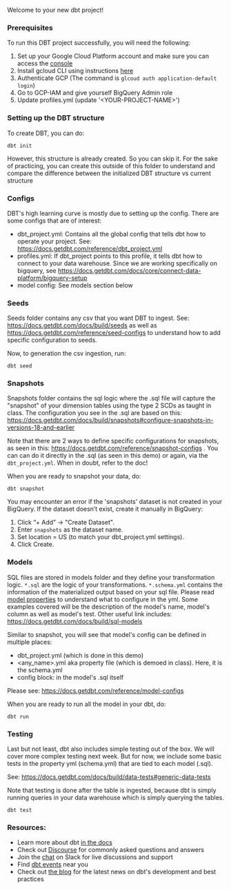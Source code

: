 Welcome to your new dbt project!

### Prerequisites 

To run this DBT project successfully, you will need the following:
1. Set up your Google Cloud Platform account and make sure you can access the [console](https://console.cloud.google.com/)
2. Install gcloud CLI using instructions [here](https://cloud.google.com/sdk/docs/install)
3. Authenticate GCP (The command is `glcoud auth application-default login`)
4. Go to GCP-IAM and give yourself BigQuery Admin role
5. Update profiles.yml (update '\<YOUR-PROJECT-NAME\>')


### Setting up the DBT structure

To create DBT, you can do:

```
dbt init
```

However, this structure is already created. So you can skip it. For the sake of practicing, you can create this outside of this folder to understand and compare the difference between the initialized DBT structure vs current structure

### Configs

DBT's high learning curve is mostly due to setting up the config. There are some configs that are of interest:

- dbt_project.yml: Contains all the global config that tells dbt how to operate your project. See: https://docs.getdbt.com/reference/dbt_project.yml 
- profiles.yml: If dbt_project points to this profile, it tells dbt how to connect to your data warehouse. Since we are working specifically on bigquery, see https://docs.getdbt.com/docs/core/connect-data-platform/bigquery-setup
- model config: See models section below


### Seeds 

Seeds folder contains any csv that you want DBT to ingest. See: https://docs.getdbt.com/docs/build/seeds as well as https://docs.getdbt.com/reference/seed-configs to understand how to add specific configuration to seeds. 

Now, to generation the csv ingestion, run:

```
dbt seed
```

### Snapshots

Snapshots folder contains the sql logic where the .sql file will capture the "snapshot" of your dimension tables using the type 2 SCDs as taught in class. The configuration you see in the .sql are based on this: https://docs.getdbt.com/docs/build/snapshots#configure-snapshots-in-versions-18-and-earlier 

Note that there are 2 ways to define specific configurations for snapshots, as seen in this: https://docs.getdbt.com/reference/snapshot-configs . You can can do it directly in the .sql (as seen in this demo) or again, via the `dbt_project.yml`. When in doubt, refer to the doc! 

When you are ready to snapshot your data, do:

```
dbt snapshot
```

You may encounter an error if the 'snapshots' dataset is not created in your BigQuery. If the dataset doesn’t exist, create it manually in BigQuery:

1. Click “+ Add” → "Create Dataset".
2. Enter `snapshots` as the dataset name.
3. Set location = US (to match your dbt_project.yml settings).
4. Click Create.

### Models 

SQL files are stored in models folder and they define your transformation logic. `*.sql` are the logic of your transformations. `*.schema.yml` contains the information of the materialized output based on your sql file. Please read [model properties](https://docs.getdbt.com/reference/model-properties) to understand what to configure in the yml. Some examples covered will be the description of the model's name, model's column as well as model's test. Other useful link includes: https://docs.getdbt.com/docs/build/sql-models

Similar to snapshot, you will see that model's config can be defined in multiple places: 

- dbt_project.yml (which is done in this demo)
- <any_name>.yml aka property file (which is demoed in class). Here, it is the schema.yml
- config block: in the model's .sql itself

Please see: https://docs.getdbt.com/reference/model-configs 

When you are ready to run all the model in your dbt, do:

```
dbt run
```

### Testing

Last but not least, dbt also includes simple testing out of the box. We will cover more complex testing next week. But for now, we include some basic tests in the property yml (schema.yml) that are tied to each model (.sql). 

See: https://docs.getdbt.com/docs/build/data-tests#generic-data-tests 

Note that testing is done after the table is ingested, because dbt is simply running queries in your data warehouse which is simply querying the tables.

```
dbt test
```


### Resources:
- Learn more about dbt [in the docs](https://docs.getdbt.com/docs/introduction)
- Check out [Discourse](https://discourse.getdbt.com/) for commonly asked questions and answers
- Join the [chat](https://community.getdbt.com/) on Slack for live discussions and support
- Find [dbt events](https://events.getdbt.com) near you
- Check out [the blog](https://blog.getdbt.com/) for the latest news on dbt's development and best practices
